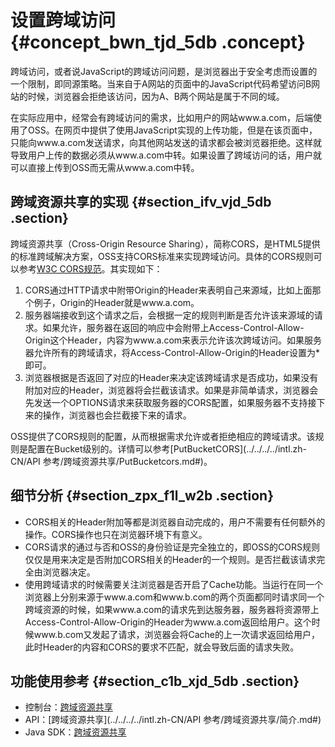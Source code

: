 # 设置跨域访问 {#concept_bwn_tjd_5db .concept}

跨域访问，或者说JavaScript的跨域访问问题，是浏览器出于安全考虑而设置的一个限制，即同源策略。当来自于A网站的页面中的JavaScript代码希望访问B网站的时候，浏览器会拒绝该访问，因为A、B两个网站是属于不同的域。

在实际应用中，经常会有跨域访问的需求，比如用户的网站www.a.com，后端使用了OSS。在网页中提供了使用JavaScript实现的上传功能，但是在该页面中，只能向www.a.com发送请求，向其他网站发送的请求都会被浏览器拒绝。这样就导致用户上传的数据必须从www.a.com中转。如果设置了跨域访问的话，用户就可以直接上传到OSS而无需从www.a.com中转。

## 跨域资源共享的实现 {#section_ifv_vjd_5db .section}

跨域资源共享（Cross-Origin Resource Sharing），简称CORS，是HTML5提供的标准跨域解决方案，OSS支持CORS标准来实现跨域访问。具体的CORS规则可以参考[W3C CORS规范](http://www.w3.org/TR/cors/)。其实现如下：

1.  CORS通过HTTP请求中附带Origin的Header来表明自己来源域，比如上面那个例子，Origin的Header就是www.a.com。
2.  服务器端接收到这个请求之后，会根据一定的规则判断是否允许该来源域的请求。如果允许，服务器在返回的响应中会附带上Access-Control-Allow-Origin这个Header，内容为www.a.com来表示允许该次跨域访问。如果服务器允许所有的跨域请求，将Access-Control-Allow-Origin的Header设置为\*即可。
3.  浏览器根据是否返回了对应的Header来决定该跨域请求是否成功，如果没有附加对应的Header，浏览器将会拦截该请求。如果是非简单请求，浏览器会先发送一个OPTIONS请求来获取服务器的CORS配置，如果服务器不支持接下来的操作，浏览器也会拦截接下来的请求。

OSS提供了CORS规则的配置，从而根据需求允许或者拒绝相应的跨域请求。该规则是配置在Bucket级别的。详情可以参考[PutBucketCORS](../../../../intl.zh-CN/API 参考/跨域资源共享/PutBucketcors.md#)。

## 细节分析 {#section_zpx_f1l_w2b .section}

-   CORS相关的Header附加等都是浏览器自动完成的，用户不需要有任何额外的操作。CORS操作也只在浏览器环境下有意义。
-   CORS请求的通过与否和OSS的身份验证是完全独立的，即OSS的CORS规则仅仅是用来决定是否附加CORS相关的Header的一个规则。是否拦截该请求完全由浏览器决定。
-   使用跨域请求的时候需要关注浏览器是否开启了Cache功能。当运行在同一个浏览器上分别来源于www.a.com和www.b.com的两个页面都同时请求同一个跨域资源的时候，如果www.a.com的请求先到达服务器，服务器将资源带上Access-Control-Allow-Origin的Header为www.a.com返回给用户。这个时候www.b.com又发起了请求，浏览器会将Cache的上一次请求返回给用户，此时Header的内容和CORS的要求不匹配，就会导致后面的请求失败。

## 功能使用参考 {#section_c1b_xjd_5db .section}

-   控制台：[跨域资源共享](../../../../intl.zh-CN/控制台用户指南/管理存储空间/设置跨域访问.md#)
-   API：[跨域资源共享](../../../../intl.zh-CN/API 参考/跨域资源共享/简介.md#)
-   Java SDK：[跨域资源共享](https://www.alibabacloud.com/help/doc-detail/32018.htm)

